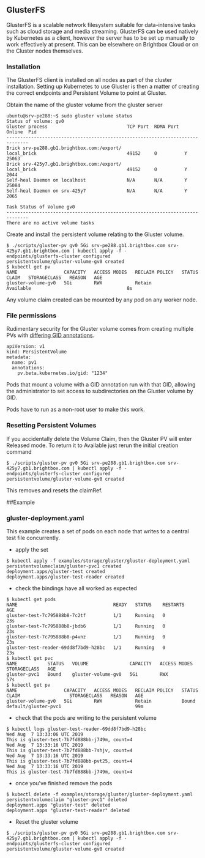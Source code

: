 ## GlusterFS

GlusterFS is a scalable network filesystem suitable for data-intensive
tasks such as cloud storage and media streaming.
GlusterFS can be used natively by Kubernetes as a client, however the
server has to be set up manually to work effectively at present. This
can be elsewhere on Brightbox Cloud or on the Cluster nodes themselves.

### Installation

The GlusterFS client is installed on all nodes as part of the cluster
installation. Setting up Kubernetes to use Gluster is then a matter of
creating the correct endpoints and Persistent Volume to point at Gluster.

Obtain the name of the gluster volume from the gluster server
```
ubuntu@srv-pe288:~$ sudo gluster volume status
Status of volume: gv0
Gluster process                             TCP Port  RDMA Port  Online  Pid
------------------------------------------------------------------------------
Brick srv-pe288.gb1.brightbox.com:/export/
local_brick                                 49152     0          Y       25063
Brick srv-425y7.gb1.brightbox.com:/export/
local_brick                                 49152     0          Y       2044 
Self-heal Daemon on localhost               N/A       N/A        Y       25084
Self-heal Daemon on srv-425y7               N/A       N/A        Y       2065 
 
Task Status of Volume gv0
------------------------------------------------------------------------------
There are no active volume tasks
```
Create and install the persistent volume relating to the Gluster volume. 
```
$ ./scripts/gluster-pv gv0 5Gi srv-pe288.gb1.brightbox.com srv-425y7.gb1.brightbox.com | kubectl apply -f -
endpoints/glusterfs-cluster configured
persistentvolume/gluster-volume-gv0 created
$ kubectl get pv
NAME                 CAPACITY   ACCESS MODES   RECLAIM POLICY   STATUS      CLAIM   STORAGECLASS   REASON   AGE
gluster-volume-gv0   5Gi        RWX            Retain           Available                                   8s
```
Any volume claim created can be mounted by any pod on any worker node. 

### File permissions
Rudimentary security for the Gluster volume comes from creating multiple
PVs with [differing GID annotations](https://kubernetes.io/docs/tasks/configure-pod-container/configure-persistent-volume-storage/#access-control). 

```
apiVersion: v1
kind: PersistentVolume
metadata:
  name: pv1
  annotations:
    pv.beta.kubernetes.io/gid: "1234"
```

Pods that mount a volume with a GID annotation run with that GID, allowing
the administrator to set access to subdirectories on the Gluster volume
by GID.

Pods have to run as a non-root user to make this work.
### Resetting Persistent Volumes
If you accidentally delete the Volume Claim, then the Gluster PV will enter Released mode. To return it to Available just rerun the initial creation command
```
$ ./scripts/gluster-pv gv0 5Gi srv-pe288.gb1.brightbox.com srv-425y7.gb1.brightbox.com | kubectl apply -f -
endpoints/glusterfs-cluster configured
persistentvolume/gluster-volume-gv0 created
```
This removes and resets the claimRef. 

##Example
### gluster-deployment.yaml
This example creates a set of pods on each node that writes to a central test file concurrently.

- apply the set
```
$ kubectl apply -f examples/storage/gluster/gluster-deployment.yaml 
persistentvolumeclaim/gluster-pvc1 created
deployment.apps/gluster-test created
deployment.apps/gluster-test-reader created
```
- check the bindings have all worked as expected
```
$ kubectl get pods
NAME                                   READY   STATUS    RESTARTS   AGE
gluster-test-7c795888b8-7c2tf          1/1     Running   0          23s
gluster-test-7c795888b8-jbdb6          1/1     Running   0          23s
gluster-test-7c795888b8-p4vnz          1/1     Running   0          23s
gluster-test-reader-69dd8f7bd9-h28bc   1/1     Running   0          23s
$ kubectl get pvc
NAME           STATUS   VOLUME               CAPACITY   ACCESS MODES   STORAGECLASS   AGE
gluster-pvc1   Bound    gluster-volume-gv0   5Gi        RWX                           57s
$ kubectl get pv
NAME                 CAPACITY   ACCESS MODES   RECLAIM POLICY   STATUS   CLAIM                  STORAGECLASS   REASON   AGE
gluster-volume-gv0   5Gi        RWX            Retain           Bound    default/gluster-pvc1                           99m
```
- check that the pods are writing to the persistent volume
```
$ kubectl logs gluster-test-reader-69dd8f7bd9-h28bc
Wed Aug  7 13:33:06 UTC 2019
This is gluster-test-7b7fd888bb-j749m, count=4
Wed Aug  7 13:33:16 UTC 2019
This is gluster-test-7b7fd888bb-7shjv, count=4
Wed Aug  7 13:33:16 UTC 2019
This is gluster-test-7b7fd888bb-pvt25, count=4
Wed Aug  7 13:33:16 UTC 2019
This is gluster-test-7b7fd888bb-j749m, count=4
```
- once you've finished remove the pods
```
$ kubectl delete -f examples/storage/gluster/gluster-deployment.yaml 
persistentvolumeclaim "gluster-pvc1" deleted
deployment.apps "gluster-test" deleted
deployment.apps "gluster-test-reader" deleted
```
- Reset the gluster volume
```
$ ./scripts/gluster-pv gv0 5Gi srv-pe288.gb1.brightbox.com srv-425y7.gb1.brightbox.com | kubectl apply -f -
endpoints/glusterfs-cluster configured
persistentvolume/gluster-volume-gv0 created
```
